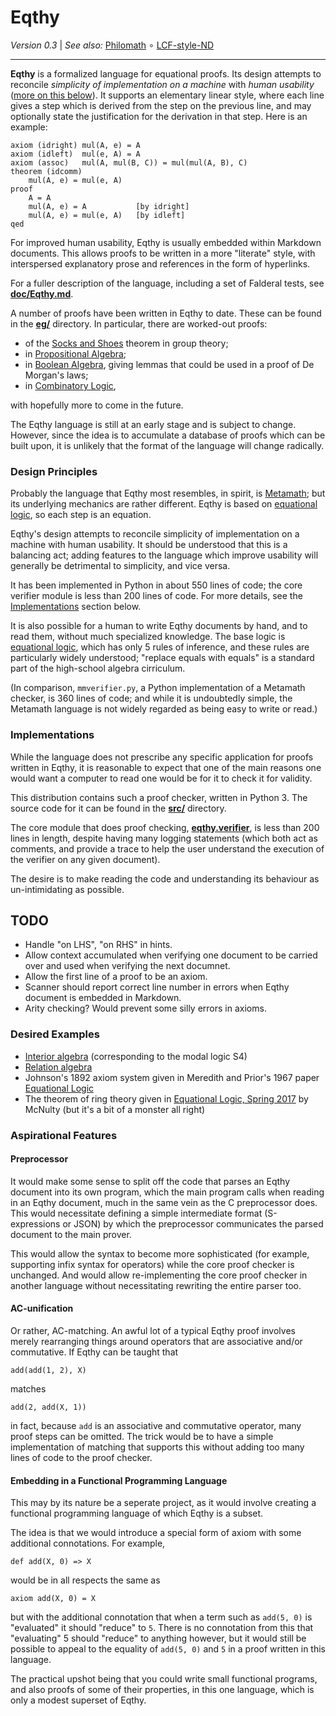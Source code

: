 Eqthy
=====

_Version 0.3_ | _See also:_ [Philomath](https://github.com/catseye/Philomath#readme)
∘ [LCF-style-ND](https://github.com/cpressey/LCF-style-ND#readme)

- - - -

**Eqthy** is a formalized language for equational proofs.  Its design attempts to
reconcile _simplicity of implementation on a machine_ with _human usability_
([more on this below](#design-principles)).  It supports an elementary linear
style, where each line gives a step which is derived from the step on the previous
line, and may optionally state the justification for the derivation in that step.
Here is an example:

    axiom (idright) mul(A, e) = A
    axiom (idleft)  mul(e, A) = A
    axiom (assoc)   mul(A, mul(B, C)) = mul(mul(A, B), C)
    theorem (idcomm)
        mul(A, e) = mul(e, A)
    proof
        A = A
        mul(A, e) = A           [by idright]
        mul(A, e) = mul(e, A)   [by idleft]
    qed

For improved human usability, Eqthy is usually embedded within Markdown documents.
This allows proofs to be written in a more "literate" style, with interspersed
explanatory prose and references in the form of hyperlinks.

For a fuller description of the language, including a set of Falderal
tests, see **[doc/Eqthy.md](doc/Eqthy.md)**.

A number of proofs have been written in Eqthy to date.  These can be found in
the **[eg/](eg/)** directory.  In particular, there are worked-out proofs:

*   of the [Socks and Shoes](eg/socks-and-shoes.eqthy.md) theorem in group theory;
*   in [Propositional Algebra](eg/propositional-algebra.eqthy.md);
*   in [Boolean Algebra](eg/boolean-algebra.eqthy.md), giving lemmas that could
    be used in a proof of De Morgan's laws;
*   in [Combinatory Logic](eg/combinatory-logic.eqthy.md),

with hopefully more to come in the future.

The Eqthy language is still at an early stage and is subject to change.  However,
since the idea is to accumulate a database of proofs which can be built upon,
it is unlikely that the format of the language will change radically.

### Design Principles

Probably the language that Eqthy most resembles, in spirit, is
[Metamath][]; but its underlying mechanics are rather different.
Eqthy is based on [equational logic][], so each step is an equation.

Eqthy's design attempts to reconcile simplicity of implementation on a machine
with human usability.  It should be understood that this is a balancing act;
adding features to the language which improve usability will generally be
detrimental to simplicity, and vice versa.

It has been implemented in Python in about 550 lines of code; the core
verifier module is less than 200 lines of code.  For more details, see
the [Implementations](#implementations) section below.

It is also possible for a human to write Eqthy documents by hand, and
to read them, without much specialized knowledge.  The base logic
is [equational logic][], which has only 5 rules of inference, and these
rules are particularly widely understood; "replace equals with equals" is
a standard part of the high-school algebra cirriculum.

(In comparison, `mmverifier.py`, a Python implementation of a Metamath
checker, is 360 lines of code; and while it is undoubtedly simple, the
Metamath language is not widely regarded as being easy to write or read.)

### Implementations

While the language does not prescribe any specific application for proofs
written in Eqthy, it is reasonable to expect that one of the main reasons
one would want a computer to read one would be for it to check it for validity.

This distribution contains such a proof checker, written in Python 3.
The source code for it can be found in the **[src/](src/)** directory.

The core module that does proof checking,
**[eqthy.verifier](src/eqthy/verifier.py)**, is less than 200 lines in length,
despite having many logging statements (which both act as comments, and provide a
trace to help the user understand the execution of the verifier on any given
document).

The desire is to make reading the code and understanding its behaviour as
un-intimidating as possible.

TODO
----

*   Handle "on LHS", "on RHS" in hints.
*   Allow context accumulated when verifying one document to be
    carried over and used when verifying the next documnet.
*   Allow the first line of a proof to be an axiom.
*   Scanner should report correct line number in errors
    when Eqthy document is embedded in Markdown.
*   Arity checking?  Would prevent some silly errors in axioms.

### Desired Examples

*   [Interior algebra](https://en.wikipedia.org/wiki/Interior_algebra) (corresponding to the modal logic S4)
*   [Relation algebra](https://en.wikipedia.org/wiki/Relation_algebra)
*   Johnson's 1892 axiom system given in Meredith and Prior's 1967 paper [Equational Logic](https://projecteuclid.org/download/pdf_1/euclid.ndjfl/1093893457)
*   The theorem of ring theory given in [Equational Logic, Spring 2017](https://people.math.sc.edu/mcnulty/alglatvar/equationallogic.pdf) by McNulty (but it's a bit of a monster all right)

### Aspirational Features

#### Preprocessor

It would make some sense to split off the code that
parses an Eqthy document into its own program, which the main
program calls when reading in an Eqthy document, much in the same
vein as the C preprocessor does.  This would necessitate defining
a simple intermediate format (S-expressions or JSON) by which the
preprocessor communicates the parsed document to the main prover.

This would allow the syntax to become more sophisticated (for
example, supporting infix syntax for operators) while the core
proof checker is unchanged.  And would allow re-implementing the
core proof checker in another language without necessitating
rewriting the entire parser too.

#### AC-unification

Or rather, AC-matching.  An awful lot of a typical Eqthy proof
involves merely rearranging things around operators that are
associative and/or commutative.  If Eqthy can be taught that

    add(add(1, 2), X)

matches

    add(2, add(X, 1))

in fact, because `add` is an associative and commutative
operator, many proof steps can be omitted.  The trick would be
to have a simple implementation of matching that supports this
without adding too many lines of code to the proof checker.

#### Embedding in a Functional Programming Language

This may by its nature be a seperate project, as it would
involve creating a functional programming language of which Eqthy
is a subset.

The idea is that we would introduce a special form of axiom with
some additional connotations.  For example,

    def add(X, 0) => X

would be in all respects the same as

    axiom add(X, 0) = X

but with the additional connotation that when a term such as
`add(5, 0)` is "evaluated" it should "reduce" to `5`.  There
is no connotation from this that "evaluating" 5 should "reduce"
to anything however, but it would still be possible to appeal
to the equality of `add(5, 0)` and `5` in a proof written in
this language.

The practical upshot being that you could write small functional
programs, and also proofs of some of their properties, in this
one language, which is only a modest superset of Eqthy.

[Metamath]: https://us.metamath.org/
[equational logic]: doc/Equational-Logic.md
